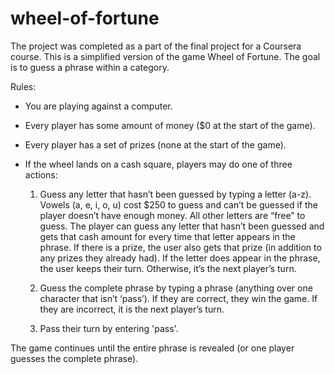 # wheel-of-fortune
The project was completed as a part of the final project for a Coursera course.
This is a simplified version of the game Wheel of Fortune. The goal is to guess a phrase within a category.

Rules:
- You are playing against a computer. 
- Every player has some amount of money ($0 at the start of the game).
- Every player has a set of prizes (none at the start of the game).

- If the wheel lands on a cash square, players may do one of three actions:
     1.  Guess any letter that hasn’t been guessed by typing a letter (a-z).
         Vowels (a, e, i, o, u) cost $250 to guess and can’t be guessed if the player doesn’t have enough money. All other letters are “free” to guess.
         The player can guess any letter that hasn’t been guessed and gets that cash amount for every time that letter appears in the phrase.
         If there is a prize, the user also gets that prize (in addition to any prizes they already had).
         If the letter does appear in the phrase, the user keeps their turn. Otherwise, it’s the next player’s turn.
     
     2. Guess the complete phrase by typing a phrase (anything over one character that isn’t ‘pass’).
        If they are correct, they win the game.
        If they are incorrect, it is the next player’s turn.   

     3. Pass their turn by entering 'pass'.


The game continues until the entire phrase is revealed (or one player guesses the complete phrase).
